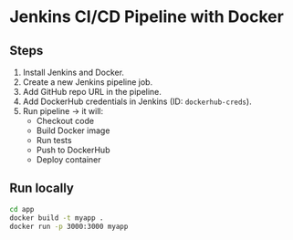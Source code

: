 # Jenkins CI/CD Pipeline with Docker

## Steps
1. Install Jenkins and Docker.
2. Create a new Jenkins pipeline job.
3. Add GitHub repo URL in the pipeline.
4. Add DockerHub credentials in Jenkins (ID: `dockerhub-creds`).
5. Run pipeline → it will:
   - Checkout code
   - Build Docker image
   - Run tests
   - Push to DockerHub
   - Deploy container

## Run locally
```bash
cd app
docker build -t myapp .
docker run -p 3000:3000 myapp
